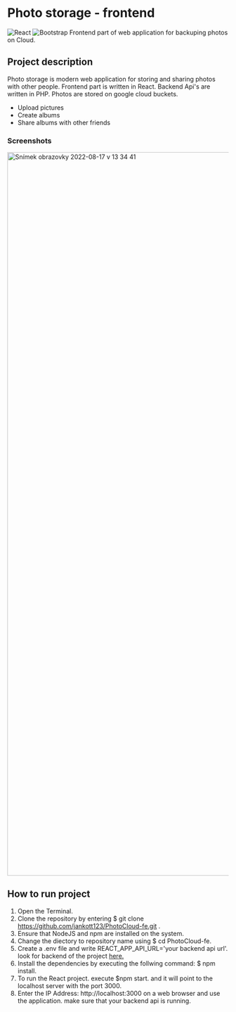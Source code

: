 # Photo storage - frontend
![React](https://img.shields.io/badge/react-%2320232a.svg?style=for-the-badge&logo=react&logoColor=%2361DAFB) ![Bootstrap](https://img.shields.io/badge/bootstrap-%23563D7C.svg?style=for-the-badge&logo=bootstrap&logoColor=white)
Frontend part of web application for backuping photos on Cloud. 

## Project description

Photo storage is modern web application for storing and sharing photos with other people. Frontend part is written in React. Backend Api's are written in PHP. Photos are stored on google cloud buckets. 

* Upload pictures
* Create albums
* Share albums with other friends


### Screenshots

<img width="1646" alt="Snímek obrazovky 2022-08-17 v 13 34 41" src="https://user-images.githubusercontent.com/32278267/185340006-3732f091-387e-43b5-a71e-eae1a35f4320.png">


## How to run project

1. Open the Terminal.
2. Clone the repository by entering $ git clone https://github.com/jankott123/PhotoCloud-fe.git .
3. Ensure that NodeJS and npm are installed on the system.
4. Change the diectory to repository name using $ cd PhotoCloud-fe.
5. Create a .env file and write REACT_APP_API_URL='your backend api url'. look for backend of the project [here.](https://github.com/jankott123/PhotoCloud-be)
6. Install the dependencies by executing the follwing command: $ npm install.
7. To run the React project. execute $npm start. and it will point to the localhost server with the port 3000.
8. Enter the IP Address: http://localhost:3000 on a web browser and use the application. make sure that your backend api is running.



